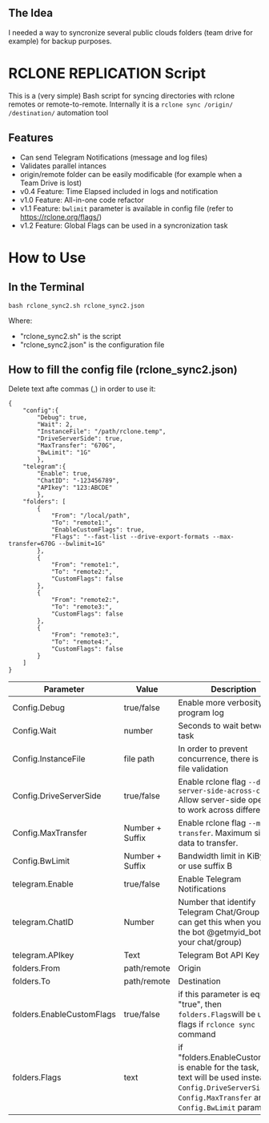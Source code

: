 ##   The Idea
I needed a way to syncronize several public clouds folders (team drive for example) for backup purposes.
# RCLONE REPLICATION Script
This is a (very simple) Bash script for syncing directories with rclone remotes or remote-to-remote.
Internally it is a `rclone sync /origin/ /destination/` automation tool
##  Features
- Can send Telegram Notifications (message and log files)
- Validates parallel intances
- origin/remote folder can be easily modificable (for example when a Team Drive is lost)
- v0.4  Feature: Time Elapsed included in logs and notification
- v1.0  Feature: All-in-one code refactor
- v1.1  Feature: `bwlimit` parameter is available in config file (refer to https://rclone.org/flags/)
- v1.2  Feature: Global Flags can be used in a syncronization task
# How to Use
##  In the Terminal
```
bash rclone_sync2.sh rclone_sync2.json
```
Where:
- "rclone_sync2.sh" is the script
- "rclone_sync2.json" is the configuration file

##  How to fill the config file (rclone_sync2.json)
Delete text afte commas (,) in order to use it:
```
{
    "config":{
        "Debug": true,
        "Wait": 2,
        "InstanceFile": "/path/rclone.temp",
        "DriveServerSide": true,
        "MaxTransfer": "670G",
        "BwLimit": "1G"
        },
    "telegram":{
        "Enable": true,
        "ChatID": "-123456789",
        "APIkey": "123:ABCDE"
        },
    "folders": [
        {
            "From": "/local/path",
            "To": "remote1:",
            "EnableCustomFlags": true,
            "Flags": "--fast-list --drive-export-formats --max-transfer=670G --bwlimit=1G"
        },
        {
            "From": "remote1:",
            "To": "remote2:",
            "CustomFlags": false
        },
        {
            "From": "remote2:",
            "To": "remote3:",
            "CustomFlags": false
        },
        {
            "From": "remote3:",
            "To": "remote4:",
            "CustomFlags": false
        }     
    ]
}
```

| Parameter | Value | Description |
|---------------------- | -----------| ---------------------------------|
| Config.Debug | true/false | Enable more verbosity in the program log |
| Config.Wait | number | Seconds to wait between task |
| Config.InstanceFile | file path | In order to prevent concurrence, there is a .temp file validation |
| Config.DriveServerSide | true/false | Enable rclone flag  `--drive-server-side-across-configs` Allow server-side operations to work across different |
| Config.MaxTransfer | Number + Suffix | Enable rclone flag `--max-transfer`. Maximum size of data to transfer. |
| Config.BwLimit | Number + Suffix | Bandwidth limit in KiByte/s, or use suffix B|K|M|G|T|P or a full timetable |
| telegram.Enable | true/false | Enable Telegram Notifications |
| telegram.ChatID | Number | Number that identify Telegram Chat/Group (you can get this when you add the bot @getmyid_bot to your chat/group) |
| telegram.APIkey | Text | Telegram Bot API Key |
| folders.From | path/remote | Origin |
| folders.To | path/remote | Destination |
| folders.EnableCustomFlags | true/false | if this parameter is equal to "true", then `folders.Flags`will be used as flags if `rclonce sync` command |
| folders.Flags | text | if "folders.EnableCustomFlags" is enable for the task, this text will be used instead of `Config.DriveServerSide`, `Config.MaxTransfer` and `Config.BwLimit` parameters |

